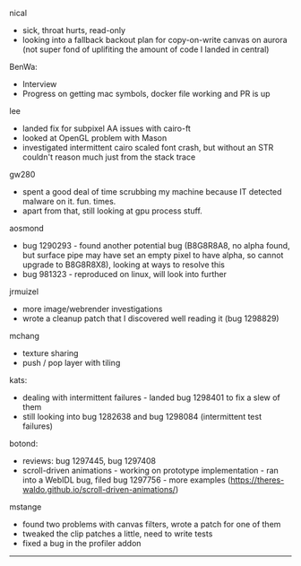nical
* sick, throat hurts, read-only
* looking into a fallback backout plan for copy-on-write canvas on aurora (not super fond of uplifiting the amount of code I landed in central)



BenWa:
* Interview
* Progress on getting mac symbols, docker file working and PR is up



lee
* landed fix for subpixel AA issues with cairo-ft
* looked at OpenGL problem with Mason
* investigated intermittent cairo scaled font crash, but without an STR couldn't reason much just from the stack trace



gw280
* spent a good deal of time scrubbing my machine because IT detected malware on it. fun. times.
* apart from that, still looking at gpu process stuff.



aosmond
* bug 1290293 - found another potential bug (B8G8R8A8, no alpha found, but surface pipe may have set an empty pixel to have alpha, so cannot upgrade to B8G8R8X8), looking at ways to resolve this
* bug 981323 - reproduced on linux, will look into further



jrmuizel
* more image/webrender investigations
* wrote a cleanup patch that I discovered well reading it (bug 1298829)



mchang
* texture sharing
* push / pop layer with tiling



kats:
* dealing with intermittent failures - landed bug 1298401 to fix a slew of them
* still looking into bug 1282638 and bug 1298084 (intermittent test failures)



botond:
  - reviews: bug 1297445, bug 1297408
  - scroll-driven animations
          - working on prototype implementation
              - ran into a WebIDL bug, filed bug 1297756
          - more examples (https://theres-waldo.github.io/scroll-driven-animations/)




mstange
* found two problems with canvas filters, wrote a patch for one of them
* tweaked the clip patches a little, need to write tests
* fixed a bug in the profiler addon



________________


